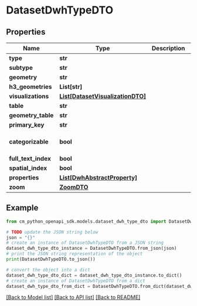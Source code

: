 # DatasetDwhTypeDTO


## Properties

Name | Type | Description | Notes
------------ | ------------- | ------------- | -------------
**type** | **str** |  | 
**subtype** | **str** |  | 
**geometry** | **str** |  | [optional] 
**h3_geometries** | **List[str]** |  | [optional] 
**visualizations** | [**List[DatasetVisualizationDTO]**](DatasetVisualizationDTO.md) |  | [optional] 
**table** | **str** |  | [optional] 
**geometry_table** | **str** |  | [optional] 
**primary_key** | **str** |  | 
**categorizable** | **bool** |  | [optional] [default to True]
**full_text_index** | **bool** |  | [optional] 
**spatial_index** | **bool** |  | [optional] 
**properties** | [**List[DwhAbstractProperty]**](DwhAbstractProperty.md) |  | 
**zoom** | [**ZoomDTO**](ZoomDTO.md) |  | [optional] 

## Example

```python
from cm_python_openapi_sdk.models.dataset_dwh_type_dto import DatasetDwhTypeDTO

# TODO update the JSON string below
json = "{}"
# create an instance of DatasetDwhTypeDTO from a JSON string
dataset_dwh_type_dto_instance = DatasetDwhTypeDTO.from_json(json)
# print the JSON string representation of the object
print(DatasetDwhTypeDTO.to_json())

# convert the object into a dict
dataset_dwh_type_dto_dict = dataset_dwh_type_dto_instance.to_dict()
# create an instance of DatasetDwhTypeDTO from a dict
dataset_dwh_type_dto_from_dict = DatasetDwhTypeDTO.from_dict(dataset_dwh_type_dto_dict)
```
[[Back to Model list]](../README.md#documentation-for-models) [[Back to API list]](../README.md#documentation-for-api-endpoints) [[Back to README]](../README.md)


